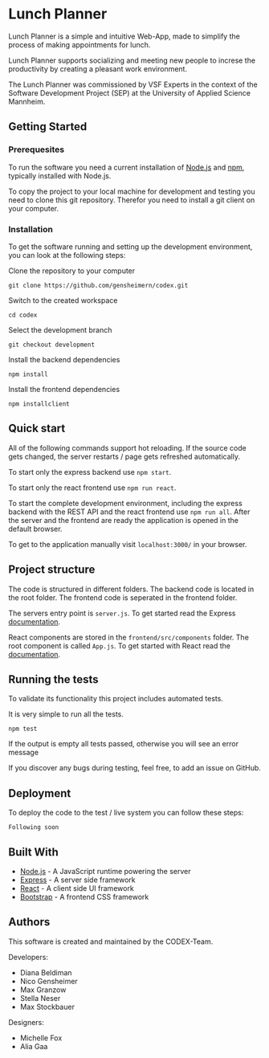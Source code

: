 # Lunch Planner

Lunch Planner is a simple and intuitive Web-App, made to simplify the process of making appointments for lunch.

Lunch Planner supports socializing and meeting new people to increse the productivity by creating a pleasant work environment.

The Lunch Planner was commissioned by VSF Experts in the context of the Software Development Project (SEP) at the University of Applied Science Mannheim.


## Getting Started

### Prerequesites

To run the software you need a current installation of [Node.js](https://nodejs.org) and [npm](https://www.npmjs.com/), typically installed with Node.js.

To copy the project to your local machine for development and testing you need to clone this git repository. Therefor you need to install a git client on your computer.

### Installation

To get the software running and setting up the development environment, you can look at the following steps:

Clone the repository to your computer
```
git clone https://github.com/gensheimern/codex.git
```

Switch to the created workspace
```
cd codex
```

Select the development branch
```
git checkout development
```

Install the backend dependencies
```
npm install
```

Install the frontend dependencies
```
npm installclient
```

## Quick start

All of the following commands support hot reloading. If the source code gets changed, the server restarts / page gets refreshed automatically.

To start only the express backend use ```npm start```.

To start only the react frontend use ```npm run react```.

To start the complete development environment, including the express backend with the REST API and the react frontend use ```npm run all```.
After the server and the frontend are ready the application is opened in the default browser.

To get to the application manually visit ```localhost:3000/``` in your browser.

## Project structure

The code is structured in different folders. The backend code is located in the root folder. The frontend code is seperated in the frontend folder.

The servers entry point is ```server.js```. To get started read the Express [documentation](https://expressjs.com/en/starter/hello-world.html).

React components are stored in the ```frontend/src/components``` folder. The root component is called ```App.js```. To get started with React read the [documentation](https://reactjs.org/docs/hello-world.html).

## Running the tests

To validate its functionality this project includes automated tests.

It is very simple to run all the tests.
```
npm test
```
If the output is empty all tests passed, otherwise you will see an error message

If you discover any bugs during testing, feel free, to add an issue on GitHub.

## Deployment

To deploy the code to the test / live system you can follow these steps:
```
Following soon
```

## Built With

- [Node.js](https://nodejs.org) - A JavaScript runtime powering the server
- [Express](https://www.npmjs.com/package/express) - A server side framework
- [React](https://reactjs.org/) - A client side UI framework
- [Bootstrap](https://getbootstrap.com/) - A frontend CSS framework

## Authors

This software is created and maintained by the CODEX-Team.

Developers:
- Diana Beldiman
- Nico Gensheimer
- Max Granzow
- Stella Neser
- Max Stockbauer

Designers:
- Michelle Fox
- Alia Gaa
